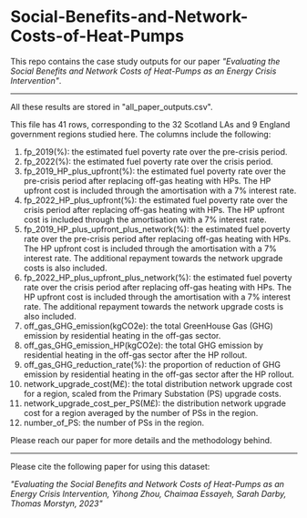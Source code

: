 # Social-Benefits-and-Network-Costs-of-Heat-Pumps 

This repo contains the case study outputs for our paper *"Evaluating the Social Benefits and Network Costs of Heat-Pumps as an Energy Crisis Intervention"*. 

---

All these results are stored in "all_paper_outputs.csv".

This file has 41 rows, corresponding to the 32 Scotland LAs and 9 England government regions studied here. The columns include the following: 
1. fp\_2019(\%): the estimated fuel poverty rate over the pre-crisis period.
2. fp\_2022(\%): the estimated fuel poverty rate over the crisis period.
3. fp\_2019\_HP\_plus\_upfront(\%): the estimated fuel poverty rate over the pre-crisis period after replacing off-gas heating with HPs. The HP upfront cost is included through the amortisation with a 7\% interest rate.
4. fp\_2022\_HP\_plus\_upfront(\%): the estimated fuel poverty rate over the crisis period after replacing off-gas heating with HPs. The HP upfront cost is included through the amortisation with a 7\% interest rate.
5. fp\_2019\_HP\_plus\_upfront\_plus\_network(\%): the estimated fuel poverty rate over the pre-crisis period after replacing off-gas heating with HPs. The HP upfront cost is included through the amortisation with a 7\% interest rate. The additional repayment towards the network upgrade costs is also included.
6. fp\_2022\_HP\_plus\_upfront\_plus\_network(\%): the estimated fuel poverty rate over the crisis period after replacing off-gas heating with HPs. The HP upfront cost is included through the amortisation with a 7\% interest rate. The additional repayment towards the network upgrade costs is also included.
7. off\_gas\_GHG\_emission(kgCO2e): the total GreenHouse Gas (GHG) emission by residential heating in the off-gas sector.
8. off\_gas\_GHG\_emission\_HP(kgCO2e): the total GHG emission by residential heating in the off-gas sector after the HP rollout.
9. off\_gas\_GHG\_reduction\_rate(\%): the proportion of reduction of GHG emission by residential heating in the off-gas sector after the HP rollout.
10. network\_upgrade\_cost(M£): the total distribution network upgrade cost for a region, scaled from the Primary Substation (PS) upgrade costs.
11. network\_upgrade\_cost\_per\_PS(M£): the distribution network upgrade cost for a region averaged by the number of PSs in the region.
12. number\_of\_PS: the number of PSs in the region.

Please reach our paper for more details and the methodology behind.

---

Please cite the following paper for using this dataset: 

*"Evaluating the Social Benefits and Network Costs of Heat-Pumps as an Energy Crisis Intervention, Yihong Zhou, Chaimaa Essayeh, Sarah Darby, Thomas Morstyn, 2023"*
